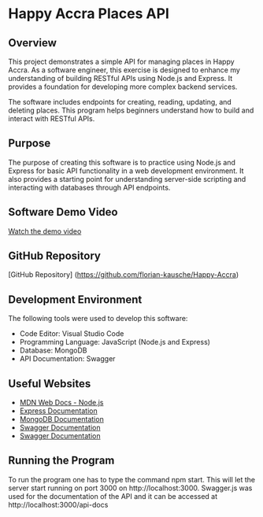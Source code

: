 # Happy Accra Places API

## Overview
This project demonstrates a simple API for managing places in Happy Accra. As a software engineer, this exercise is designed to enhance my understanding of building RESTful APIs using Node.js and Express. It provides a foundation for developing more complex backend services.

The software includes endpoints for creating, reading, updating, and deleting places. This program helps beginners understand how to build and interact with RESTful APIs.

## Purpose
The purpose of creating this software is to practice using Node.js and Express for basic API functionality in a web development environment. It also provides a starting point for understanding server-side scripting and interacting with databases through API endpoints.

## Software Demo Video
[Watch the demo video](https://link-to-your-video.com)

## GitHub Repository
[GitHub Repository] (https://github.com/florian-kausche/Happy-Accra)

## Development Environment
The following tools were used to develop this software:
- Code Editor: Visual Studio Code
- Programming Language: JavaScript (Node.js and Express)
- Database: MongoDB
- API Documentation: Swagger

## Useful Websites
- [MDN Web Docs - Node.js](https://developer.mozilla.org/en-US/docs/Learn/Server-side/Node_server_without_framework)
- [Express Documentation](https://expressjs.com/)
- [MongoDB Documentation](https://docs.mongodb.com/)
- [Swagger Documentation](https://swagger.io/docs/)
- [Swagger Documentation](http://render.com/docs)

## Running the Program
To run the program one has to type the command npm start. This will let the server start running on port 3000 on http://localhost:3000. Swagger.js was used for the documentation of the API and it can be accessed at http://localhost:3000/api-docs